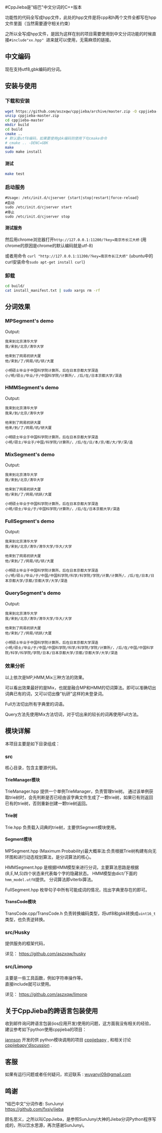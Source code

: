 #CppJieba是"结巴"中文分词的C++版本

功能性的代码全写成hpp文件，此处的hpp文件是将cpp和h两个文件全都写在hpp文件里面（当然需要遵守相关约束）

之所以全写成hpp文件，是因为这样在别的项目需要使用到中文分词功能的时候直接`#include"xx.hpp" `进来就可以使用，无需麻烦的链接。

## 中文编码

现在支持utf8,gbk编码的分词。   

## 安装与使用

### 下载和安装

```sh
wget https://github.com/aszxqw/cppjieba/archive/master.zip -O cppjieba-master.zip
unzip cppjieba-master.zip
cd cppjieba-master
mkdir build
cd build
cmake ..
# 默认是utf8编码，如果要使用gbk编码则使用下句cmake命令
# cmake .. -DENC=GBK
make
sudo make install
```

#### 测试

```sh
make test 
```

### 启动服务

```
#Usage: /etc/init.d/cjserver {start|stop|restart|force-reload}
#启动
sudo /etc/init.d/cjserver start
#停止
sudo /etc/init.d/cjserver stop
```

#### 测试服务

然后用chrome浏览器打开`http://127.0.0.1:11200/?key=南京市长江大桥`
(用chrome的原因是chrome的默认编码就是utf-8)

或者用命令 `curl "http://127.0.0.1:11200/?key=南京市长江大桥"` (ubuntu中的curl安装命令`sudo apt-get install curl`)


### 卸载
```sh
cd build/
cat install_manifest.txt | sudo xargs rm -rf
```

## 分词效果

### MPSegment's demo

Output:
```
我来到北京清华大学
我/来到/北京/清华大学

他来到了网易杭研大厦
他/来到/了/网易/杭/研/大厦

小明硕士毕业于中国科学院计算所，后在日本京都大学深造
小/明/硕士/毕业/于/中国科学院/计算所/，/后/在/日本京都大学/深造

```

### HMMSegment's demo

Output:
```
我来到北京清华大学
我来/到/北京/清华大学

他来到了网易杭研大厦
他来/到/了/网易/杭/研大厦

小明硕士毕业于中国科学院计算所，后在日本京都大学深造
小明/硕士/毕业于/中国/科学院/计算所/，/后/在/日/本/京/都/大/学/深/造

```

### MixSegment's demo

Output:
```
我来到北京清华大学
我/来到/北京/清华大学

他来到了网易杭研大厦
他/来到/了/网易/杭研/大厦

小明硕士毕业于中国科学院计算所，后在日本京都大学深造
小明/硕士/毕业/于/中国科学院/计算所/，/后/在/日本京都大学/深造

```

### FullSegment's demo

Output:
```
我来到北京清华大学
我/来到/北京/清华/清华大学/华大/大学

他来到了网易杭研大厦
他/来到/了/网易/杭/研/大厦

小明硕士毕业于中国科学院计算所，后在日本京都大学深造
小/明/硕士/毕业/于/中国/中国科学院/科学/科学院/学院/计算/计算所/，/后/在/日本/日本京都大学/京都/京都大学/大学/深造

```

### QuerySegment's demo

Output:
```
我来到北京清华大学
我/来到/北京/清华/清华大学/华大/大学

他来到了网易杭研大厦
他/来到/了/网易/杭研/大厦

小明硕士毕业于中国科学院计算所，后在日本京都大学深造
小明/硕士/毕业/于/中国/中国科学院/科学/科学院/学院/计算所/，/后/在/中国/中国科学院/科学/科学院/学院/日本/日本京都大学/京都/京都大学/大学/深造

```

### 效果分析

以上依次是MP,HMM,Mix三种方法的效果。  

可以看出效果最好的是Mix，也就是融合MP和HMM的切词算法。即可以准确切出词典已有的词，又可以切出像"杭研"这样的未登录词。

Full方法切出所有字典里的词语。

Query方法先使用Mix方法切词，对于切出来的较长的词再使用Full方法。


## 模块详解

本项目主要是如下目录组成：

### src

核心目录，包含主要源代码。

#### TrieManager模块
TrieManager.hpp 提供一个单例TrieManager，负责管理trie树。
通过该单例获取trie树时，会先判断是否已经由该字典文件生成了一颗trie树，如果已有则返回已有的trie树，否则重新创建一颗trie树返回。

#### Trie树
Trie.hpp 负责载入词典的trie树，主要供Segment模块使用。

#### Segment模块

MPSegment.hpp
(Maximum Probability)最大概率法:负责根据Trie树构建有向无环图和进行动态规划算法，是分词算法的核心。

HMMSegment.hpp
是根据HMM模型来进行分词，主要算法思路是根据(B,E,M,S)四个状态来代表每个字的隐藏状态。
HMM模型由dict/下面的`hmm_model.utf8`提供。
分词算法即viterbi算法。

FullSegment.hpp
枚举句子中所有可能成词的情况，找出字典里存在的即可。

#### TransCode模块

TransCode.cpp/TransCode.h 负责转换编码类型，将utf8和gbk转换成`uint16_t`类型，也负责逆转换。

### src/Husky

提供服务的框架代码，

详见：  https://github.com/aszxqw/husky

### src/Limonp 

主要是一些工具函数，例如字符串操作等。    
直接include就可以使用。

详见：  https://github.com/aszxqw/limonp

## 关于CppJieba的跨语言包装使用

收到邮件询问跨语言包装(ios应用开发)使用的问题，这方面我没有相关的经验，建议参考如下python使用cppjieba的项目：

[jannson] 开发的供 python模块调用的项目 [cppjiebapy] ,  和相关讨论 [cppjiebapy'discussion] .


## 客服

如果有运行问题或者任何疑问，欢迎联系 : wuyanyi09@gmail.com

## 鸣谢

"结巴中文"分词作者: SunJunyi  
https://github.com/fxsjy/jieba

顾名思义，之所以叫CppJieba，是参照SunJunyi大神的Jieba分词Python程序写成的，所以饮水思源，再次感谢SunJunyi。

[CppJieba]:https://github.com/aszxqw/cppjieba
[jannson]:https://github.com/jannson
[cppjiebapy]:https://github.com/jannson/cppjiebapy
[cppjiebapy'discussion]:https://github.com/aszxqw/cppjieba/issues/1
